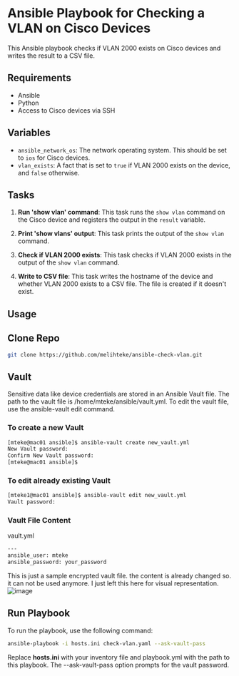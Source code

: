 # Ansible Playbook for Checking a VLAN on Cisco Devices

This Ansible playbook checks if VLAN 2000 exists on Cisco devices and writes the result to a CSV file.

## Requirements

- Ansible
- Python
- Access to Cisco devices via SSH

## Variables

- `ansible_network_os`: The network operating system. This should be set to `ios` for Cisco devices.
- `vlan_exists`: A fact that is set to `true` if VLAN 2000 exists on the device, and `false` otherwise.

## Tasks

1. **Run 'show vlan' command**: This task runs the `show vlan` command on the Cisco device and registers the output in the `result` variable.

2. **Print 'show vlans' output**: This task prints the output of the `show vlan` command.

3. **Check if VLAN 2000 exists**: This task checks if VLAN 2000 exists in the output of the `show vlan` command.

4. **Write to CSV file**: This task writes the hostname of the device and whether VLAN 2000 exists to a CSV file. The file is created if it doesn't exist.

## Usage

## Clone Repo
```sh
git clone https://github.com/melihteke/ansible-check-vlan.git
```

## Vault
Sensitive data like device credentials are stored in an Ansible Vault file. The path to the vault file is /home/mteke/ansible/vault.yml. To edit the vault file, use the ansible-vault edit command.

### To create a new Vault 
```sh
[mteke@mac01 ansible]$ ansible-vault create new_vault.yml
New Vault password: 
Confirm New Vault password: 
[mteke@mac01 ansible]$ 
```

### To edit already existing Vault
```sh
[mteke1@mac01 ansible]$ ansible-vault edit new_vault.yml
Vault password: 
```

### Vault File Content
vault.yml
```sh
---
ansible_user: mteke
ansible_password: your_password
```
This is just a sample encrypted vault file. the content is already changed so. it can not be used anymore. 
I just left this here for visual representation.
![image](https://github.com/melihteke/ansible-check-vlan/assets/36086368/ad5012d9-d1ee-40c7-a348-92b27705e9ec)


## Run Playbook
To run the playbook, use the following command:
```bash
ansible-playbook -i hosts.ini check-vlan.yaml --ask-vault-pass
```
Replace **hosts.ini** with your inventory file and playbook.yml with the path to this playbook. The --ask-vault-pass option prompts for the vault password.




